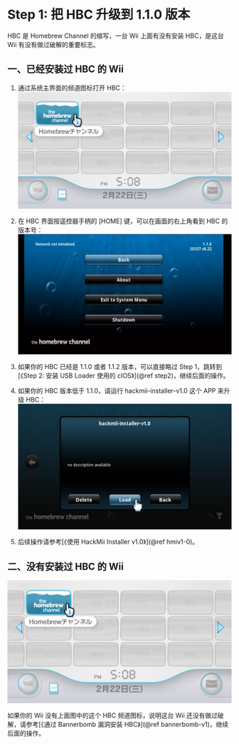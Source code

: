 # Step 1: 把 HBC 升级到 1.1.0 版本

HBC 是 Homebrew Channel 的缩写，一台 Wii 上面有没有安装 HBC，是这台 Wii 有没有做过破解的重要标志。

## 一、已经安装过 HBC 的 Wii

1. 通过系统主界面的频道图标打开 HBC：<br/>
  ![](./hbc-icon.png)

2. 在 HBC 界面按遥控器手柄的 [HOME] 键，可以在画面的右上角看到 HBC 的版本号：<br/>
  ![](./hbc-1.1.0.png)

3. 如果你的 HBC 已经是 1.1.0 或者 1.1.2 版本，可以直接略过 Step 1，跳转到[《Step 2: 安装 USB Loader 使用的 cIOS》](@ref step2)，继续后面的操作。

4. 如果你的 HBC 版本低于 1.1.0，请运行 hackmii-installer-v1.0 这个 APP 来升级 HBC：<br/>
  ![](./hmiv1.0.png)

5. 后续操作请参考[《使用 HackMii Installer v1.0》](@ref hmiv1-0)。


## 二、没有安装过 HBC 的 Wii

  ![](./hbc-icon.png)

如果你的 Wii 没有上面图中的这个 HBC 频道图标，说明这台 Wii 还没有做过破解，请参考[《通过 Bannerbomb 漏洞安装 HBC》](@ref bannerbomb-v1)，继续后面的操作。
